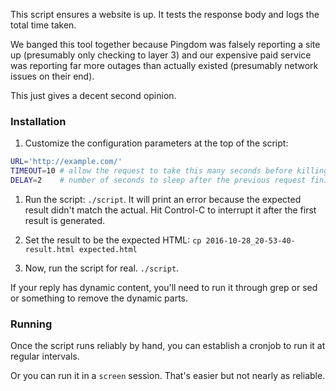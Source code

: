 This script ensures a website is up.
It tests the response body and logs the total time taken.

We banged this tool together because Pingdom was falsely reporting a site up
(presumably only checking to layer 3) and our expensive paid service
was reporting far more outages than actually existed (presumably network
issues on their end).

This just gives a decent second opinion.

### Installation

1. Customize the configuration parameters at the top of the script:

  ```bash
  URL='http://example.com/'
  TIMEOUT=10 # allow the request to take this many seconds before killing it and logging a failure.
  DELAY=2    # number of seconds to sleep after the previous request finished.
  ```

1. Run the script: `./script`.  It will print an error because the
   expected result didn't match the actual.  Hit Control-C to interrupt
   it after the first result is generated.

1. Set the result to be the expected HTML: `cp 2016-10-28_20-53-40-result.html expected.html`

1. Now, run the script for real.  `./script`.

If your reply has dynamic content, you'll need to run it through grep
or sed or something to remove the dynamic parts.

### Running

Once the script runs reliably by hand, you can establish a cronjob to run
it at regular intervals.

Or you can run it in a `screen` session.  That's easier but not nearly
as reliable.
